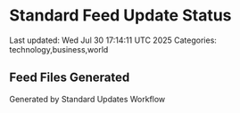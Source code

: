 # Standard Feed Update Status
Last updated: Wed Jul 30 17:14:11 UTC 2025
Categories: technology,business,world

## Feed Files Generated

Generated by Standard Updates Workflow

